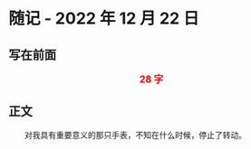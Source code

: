 # 随记 - 2022 年 12 月 22 日

## 写在前面

<p style="color:red; text-align:center; font-weight:bold; font-size:larger;">28 字</p>

## 正文

　　对我具有重要意义的那只手表，不知在什么时候，停止了转动。

